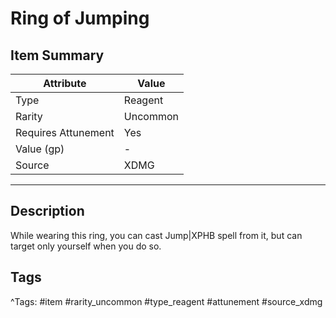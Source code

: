 # Ring of Jumping

## Item Summary

| Attribute            | Value                        |
|----------------------|------------------------------|
| Type                 | Reagent |
| Rarity               | Uncommon             |
| Requires Attunement  | Yes                |
| Value (gp)           | -    |
| Source               | XDMG |

---

## Description

While wearing this ring, you can cast Jump|XPHB spell from it, but can target only yourself when you do so.

## Tags

^Tags: #item #rarity_uncommon #type_reagent #attunement #source_xdmg